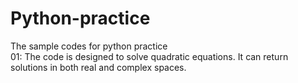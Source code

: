 # Python-practice
The sample codes for python practice  
01: The code is designed to solve quadratic equations. It can return solutions in both real and complex spaces.   
